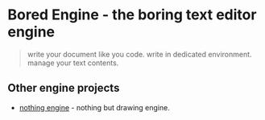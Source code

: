 # Bored Engine - the boring text editor engine



> write your document like you code. write in dedicated environment. manage your text contents. 





## Other engine projects

- [nothing engine](https://github.com/bridgedxyz/nothing) - nothing but drawing engine.